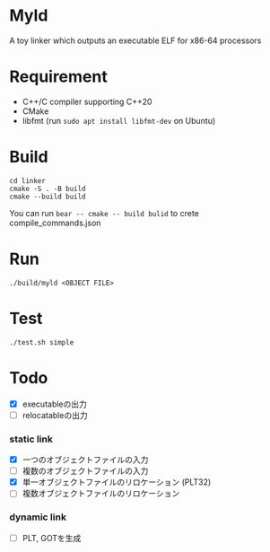 # Myld
A toy linker which outputs an executable ELF for x86-64 processors

# Requirement
- C++/C compiler supporting C++20
- CMake
- libfmt (run `sudo apt install libfmt-dev` on Ubuntu)

# Build
```
cd linker
cmake -S . -B build
cmake --build build
```
You can run `bear -- cmake -- build bulid` to crete compile_commands.json

# Run
```
./build/myld <OBJECT FILE>
```

# Test
```
./test.sh simple
```

# Todo
- [x] executableの出力
- [ ] relocatableの出力

### static link
- [x] 一つのオブジェクトファイルの入力
- [ ] 複数のオブジェクトファイルの入力
- [x] 単一オブジェクトファイルのリロケーション (PLT32)
- [ ] 複数オブジェクトファイルのリロケーション

### dynamic link
- [ ] PLT, GOTを生成
